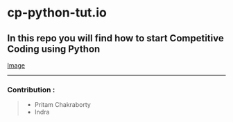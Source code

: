 # cp-python-tut.io
In this repo you will find how to start Competitive Coding using Python
---
[Image]()

---
### Contribution : 
> - Pritam Chakraborty
> - Indra
